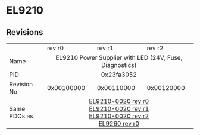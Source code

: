 # EL9210

## Revisions
<table>
<tr>
<td></td>
<td>rev r0</td>
<td>rev r1</td>
<td>rev r2</td>
</tr>
<tr>
<td>Name</td>
<td colspan=3 align="center">EL9210 Power Supplier with LED (24V, Fuse, Diagnostics)</td>
</tr>
<tr>
<td>PID</td>
<td colspan=3 align="center">0x23fa3052</td>
</tr>
<tr>
<td>Revision No</td>
<td>0x00100000</td>
<td>0x00110000</td>
<td>0x00120000</td>
</tr>
<tr>
<td>Same PDOs as</td>
<td colspan=3 align="center"><a href="EL9210-0020.md">EL9210-0020 rev r0</a><br/><a href="EL9210-0020.md">EL9210-0020 rev r1</a><br/><a href="EL9210-0020.md">EL9210-0020 rev r2</a><br/><a href="EL9260.md">EL9260 rev r0</a></td>
</tr>
</table>

